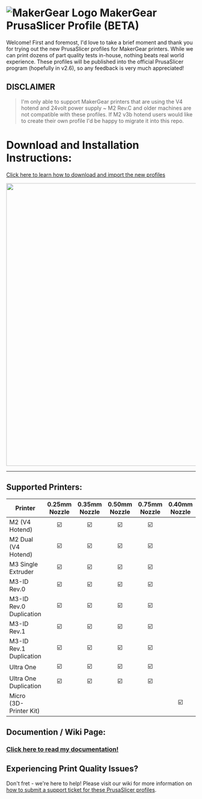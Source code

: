 # ![MakerGear Logo](https://cdn.shopify.com/s/files/1/0030/7372/files/mg_logo_colors_small.jpg) MakerGear PrusaSlicer Profile (BETA)

Welcome! First and foremost, I'd love to take a brief moment and thank you for trying out the new PrusaSlicer profiles for MakerGear printers. While we can print dozens of part quality tests in-house, nothing beats real world experience. These profiles will be published into the official PrusaSlicer program (hopefully in v2.6), so any feedback is very much appreciated! 

## DISCLAIMER
> I'm only able to support MakerGear printers that are using the V4 hotend and 24volt power supply ~ M2 Rev.C and older machines are not compatible with these profiles. If M2 v3b hotend users would like to create their own profile I'd be happy to migrate it into this repo.

# Download and Installation Instructions:
[Click here to learn how to download and import the new profiles](https://github.com/Garr-R/MakerGear-PrusaSlicer-Profiles/wiki)

<p align="center">
   <img width="750" src="https://user-images.githubusercontent.com/52166834/165793110-f45d40fa-3303-4339-9f4d-85f900ca967a.jpg" />
</P>

***

## Supported Printers:

| Printer  | 0.25mm Nozzle | 0.35mm Nozzle | 0.50mm Nozzle | 0.75mm Nozzle | 0.40mm Nozzle
| -------- | :------------: | :------------: | :------------: | :------------: | :------------: |
| M2 (V4 Hotend) | :ballot_box_with_check:	 | :ballot_box_with_check: | :ballot_box_with_check: | :ballot_box_with_check: |
| M2 Dual (V4 Hotend) | :ballot_box_with_check:	 | :ballot_box_with_check: | :ballot_box_with_check: | :ballot_box_with_check: |
| M3 Single Extruder | :ballot_box_with_check:	 | :ballot_box_with_check: | :ballot_box_with_check: | :ballot_box_with_check: |
| M3-ID Rev.0 | :ballot_box_with_check:	 | :ballot_box_with_check: | :ballot_box_with_check: | :ballot_box_with_check: |
| M3-ID Rev.0 Duplication | :ballot_box_with_check:	 | :ballot_box_with_check: | :ballot_box_with_check: | :ballot_box_with_check: |
| M3-ID Rev.1 | :ballot_box_with_check:	 | :ballot_box_with_check: | :ballot_box_with_check: | :ballot_box_with_check: |
| M3-ID Rev.1 Duplication | :ballot_box_with_check:	 | :ballot_box_with_check: | :ballot_box_with_check: | :ballot_box_with_check: |
| Ultra One | :ballot_box_with_check:	 | :ballot_box_with_check: | :ballot_box_with_check: | :ballot_box_with_check: |
| Ultra One Duplication | :ballot_box_with_check:	 | :ballot_box_with_check: | :ballot_box_with_check: | :ballot_box_with_check: |
|  Micro (3D-Printer Kit) | |       |        |                         | :ballot_box_with_check: |

## Documention / Wiki Page:
### [Click here to read my documentation!](https://github.com/Garr-R/MakerGear-PrusaSlicer-Profiles/wiki)

## Experiencing Print Quality Issues?
Don't fret - we're here to help! Please visit our wiki for more information on [how to submit a support ticket for these PrusaSlicer profiles](https://github.com/Garr-R/MakerGear-PrusaSlicer-Profiles/wiki/Submitting-a-Support-Ticket).
